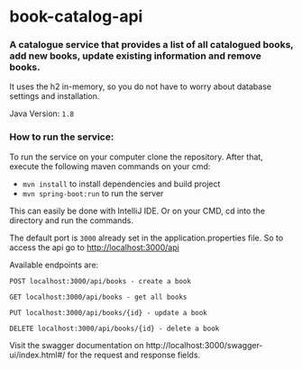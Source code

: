 # book-catalog-api
### A catalogue service that provides a list of all catalogued books, add new books, update existing information and remove books.

It uses the h2 in-memory, so you do not have to worry about database settings and installation.

Java Version: `1.8`

### How to run the service:
To run the service on your computer clone the repository. After that, execute the following maven commands on your cmd:

- `mvn install` to install dependencies and build project
- `mvn spring-boot:run` to run the server

This can easily be done with IntelliJ IDE. Or on your CMD, cd into the directory and run the commands.

The default port is `3000` already set in the application.properties file. So to access the api go to [http://localhost:3000/api](http://localhost:3000/api)


Available endpoints are:

```
POST localhost:3000/api/books - create a book

GET localhost:3000/api/books - get all books

PUT localhost:3000/api/books/{id} - update a book

DELETE localhost:3000/api/books/{id} - delete a book
```

Visit the swagger documentation on http://localhost:3000/swagger-ui/index.html#/ for the request and response fields.
